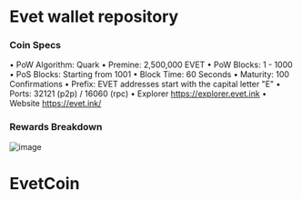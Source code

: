 Evet wallet repository
=====================================

### Coin Specs
 
• PoW Algorithm: Quark
• Premine: 2,500,000 EVET
• PoW Blocks: 1 - 1000
• PoS Blocks: Starting from 1001
• Block Time: 60 Seconds
• Maturity: 100 Confirmations
• Prefix: EVET addresses start with the capital letter "E"
• Ports: 32121 (p2p) / 16060 (rpc)
• Explorer https://explorer.evet.ink
• Website https://evet.ink/

### Rewards Breakdown

![image](https://user-images.githubusercontent.com/126577778/223113415-56398565-a2d0-46b8-bb03-d6d43d2f33ac.png)

# EvetCoin
